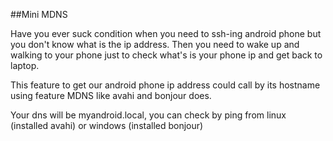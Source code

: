 ##Mini MDNS

Have you ever suck condition when you need to ssh-ing android phone but you don't know what is the ip address. Then you need to wake up and walking to your phone just to check what's is your phone ip and get back to laptop.

This feature to get our android phone ip address could call by its hostname using feature MDNS like avahi and bonjour does.


Your dns will be myandroid.local, you can check by ping from linux (installed avahi) or windows (installed bonjour)

